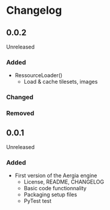 Changelog
==========================

## 0.0.2
Unreleased

### Added
- RessourceLoader()
	- Load & cache tilesets, images

### Changed

### Removed


## 0.0.1
Unreleased  

### Added
- First version of the Aergia engine  
	- License, README, CHANGELOG
	- Basic code functionnality
	- Packaging setup files
	- PyTest test